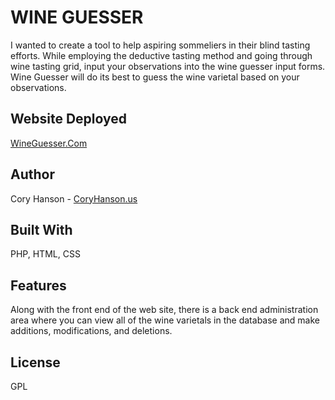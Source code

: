 # WINE GUESSER
I wanted to create a tool to help aspiring sommeliers in their blind tasting efforts. While employing the deductive tasting method and going through wine tasting grid, input your observations into the wine guesser input forms. Wine Guesser will do its best to guess the wine varietal based on your observations.

## Website Deployed
[WineGuesser.Com](https://wineguesser.com)

## Author
Cory Hanson - [CoryHanson.us](https://coryhanson.us)

## Built With
PHP, HTML, CSS

## Features
Along with the front end of the web site, there is a back end administration area where you can view all of the wine varietals in the database and make additions, modifications, and deletions.

## License
GPL